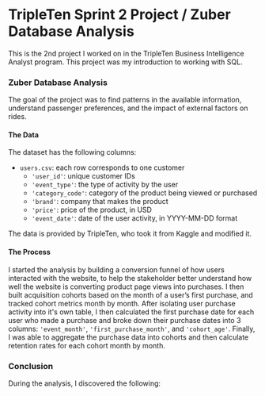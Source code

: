 # TripleTen Sprint 2 Project / Zuber Database Analysis
This is the 2nd project I worked on in the TripleTen Business Intelligence Analyst program. This project was my introduction to working with SQL.

### Zuber Database Analysis

The goal of the project was to find patterns in the available information, understand passenger preferences, and the impact of external factors on rides.

#### The Data

The dataset has the following columns:

- `users.csv`: each row corresponds to one customer  
    - `'user_id'`: unique customer IDs
    - `'event_type'`: the type of activity by the user
    - `'category_code'`: category of the product being viewed or purchased
    - `'brand'`: company that makes the product
    - `'price'`: price of the product, in USD
    - `'event_date'`: date of the user activity, in YYYY-MM-DD format

The data is provided by TripleTen, who took it from Kaggle and modified it.

#### The Process

I started the analysis by building a conversion funnel of how users interacted with the website, to help the stakeholder better understand how well the website is converting product page views into purchases. I then built acquisition cohorts based on the month of a user’s first purchase, and tracked cohort metrics month by month. After isolating user purchase activity into it's own table, I then calculated the first purchase date for each user who made a purchase and broke down their purchase dates into 3 columns: `'event_month'`, `'first_purchase_month'`, and `'cohort_age'`. Finally, I was able to aggregate the purchase data into cohorts and then calculate retention rates for each cohort month by month.

### Conclusion

During the analysis, I discovered the following:
